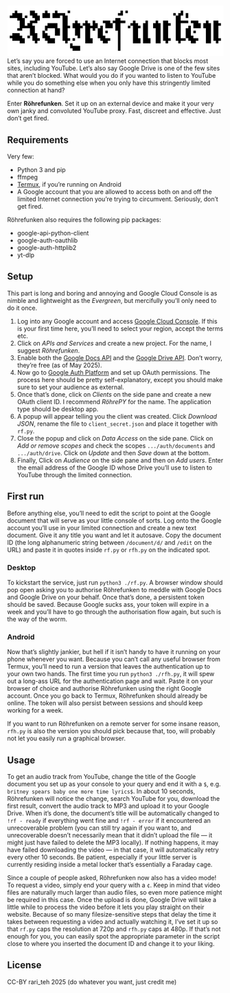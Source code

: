 ![# 𝕽𝖔̎𝖍𝖗𝖊𝖋𝖚𝖓𝖐𝖊𝖓](https://github.com/rari-teh/rari-teh.github.io/raw/master/img/proj/roehrefunken.png "𝕽𝖔̎𝖍𝖗𝖊𝖋𝖚𝖓𝖐𝖊𝖓")
Let’s say you are forced to use an Internet connection that blocks most sites, including YouTube. Let’s also say Google Drive is one of the few sites that aren’t blocked. What would you do if you wanted to listen to YouTube while you do something else when you only have this stringently limited connection at hand?

Enter **Röhrefunken**. Set it up on an external device and make it your very own janky and convoluted YouTube proxy. Fast, discreet and effective. Just don’t get fired.

## Requirements
Very few:
* Python 3 and pip
* ffmpeg
* [Termux](https://f-droid.org/en/packages/com.termux/), if you’re running on Android
* A Google account that you are allowed to access both on and off the limited Internet connection you’re trying to circumvent. Seriously, don’t get fired.

Röhrefunken also requires the following pip packages:
* google-api-python-client
* google-auth-oauthlib
* google-auth-httplib2
* yt-dlp

## Setup
This part is long and boring and annoying and Google Cloud Console is as nimble and lightweight as the *Evergreen*, but mercifully you’ll only need to do it once.
1. Log into any Google account and access [Google Cloud Console](https://console.cloud.google.com/). If this is your first time here, you’ll need to select your region, accept the terms etc.
2. Click on *APIs and Services* and create a new project. For the name, I suggest *Röhrefunken*.
3. Enable both the [Google Docs API](https://console.cloud.google.com/apis/library/docs.googleapis.com) and the [Google Drive API](https://console.cloud.google.com/apis/api/drive.googleapis.com). Don’t worry, they’re free (as of May 2025).
4. Now go to [Google Auth Platform](https://console.cloud.google.com/auth/overview) and set up OAuth permissions. The process here should be pretty self-explanatory, except you should make sure to set your audience as external.
5. Once that’s done, click on *Clients* on the side pane and create a new OAuth client ID. I recommend *RöhrePY* for the name. The application type should be desktop app.
6. A popup will appear telling you the client was created. Click *Download JSON*, rename the file to `client_secret.json` and place it together with `rf.py`.
7. Close the popup and click on *Data Access* on the side pane. Click on *Add or remove scopes* and check the scopes `.../auth/documents` and `.../auth/drive`. Click on *Update* and then *Save* down at the bottom.
8. Finally, Click on *Audience* on the side pane and then on *Add users*. Enter the email address of the Google ID whose Drive you’ll use to listen to YouTube through the limited connection.

## First run
Before anything else, you’ll need to edit the script to point at the Google document that will serve as your little console of sorts. Log onto the Google account you’ll use in your limited connection and create a new text document. Give it any title you want and let it autosave. Copy the document ID (the long alphanumeric string between `/document/d/` and `/edit` on the URL) and paste it in quotes inside `rf.py` or `rfh.py` on the indicated spot.

### Desktop
To kickstart the service, just run `python3 ./rf.py`. A browser window should pop open asking you to authorise Röhrefunken to meddle with Google Docs and Google Drive on your behalf. Once that’s done, a persistent token should be saved. Because Google sucks ass, your token will expire in a week and you’ll have to go through the authorisation flow again, but such is the way of the worm.

### Android
Now that’s slightly jankier, but hell if it isn’t handy to have it running on your phone whenever you want. Because you can’t call any useful browser from Termux, you’ll need to run a version that leaves the authentication up to your own two hands. The first time you run `python3 ./rfh.py`, it will spew out a long-ass URL for the authentication page and wait. Paste it on your browser of choice and authorise Röhrefunken using the right Google account. Once you go back to Termux, Röhrefunken should already be online. The token will also persist between sessions and should keep working for a week.

If you want to run Röhrefunken on a remote server for some insane reason, `rfh.py` is also the version you should pick because that, too, will probably not let you easily run a graphical browser.

## Usage
To get an audio track from YouTube, change the title of the Google document you set up as your console to your query and end it with a `$`, e.g. `britney spears baby one more time lyrics$`. In about 10 seconds, Röhrefunken will notice the change, search YouTube for you, download the first result, convert the audio track to MP3 and upload it to your Google Drive. When it’s done, the document’s title will be automatically changed to `!rf - ready` if everything went fine and `!rf - error` if it encountered an unrecoverable problem (you can still try again if you want to, and unrecoverable doesn’t necessarily mean that it didn’t upload the file — it might just have failed to delete the MP3 locally). If nothing happens, it may have failed downloading the video — in that case, it will automatically retry every other 10 seconds. Be patient, especially if your little server is currently residing inside a metal locker that’s essentially a Faraday cage.

Since a couple of people asked, Röhrefunken now also has a video mode! To request a video, simply end your query with a `¢`. Keep in mind that video files are naturally much larger than audio files, so even more patience might be required in this case. Once the upload is done, Google Drive will take a little while to process the video before it lets you play straight on their website. Because of so many filesize-sensitive steps that delay the time it takes between requesting a video and actually watching it, I’ve set it up so that `rf.py` caps the resolution at 720p and `rfh.py` caps at 480p. If that’s not enough for you, you can easily spot the appropriate parameter in the script close to where you inserted the document ID and change it to your liking.

## License
CC-BY rari_teh 2025 (do whatever you want, just credit me)